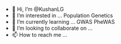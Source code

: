 - 👋 Hi, I’m @KushanLG
- 👀 I’m interested in ... Population Genetics 
- 🌱 I’m currently learning ... GWAS PheWAS
- 💞️ I’m looking to collaborate on ... 
- 📫 How to reach me ...

<!---
KushanLG/KushanLG is a ✨ special ✨ repository because its `README.md` (this file) appears on your GitHub profile.
You can click the Preview link to take a look at your changes.
--->
